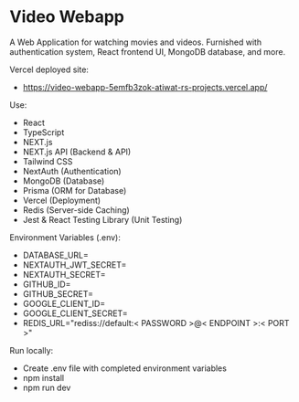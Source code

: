 # Video Webapp

A Web Application for watching movies and videos. Furnished with authentication system, React frontend UI, MongoDB database, and more.

Vercel deployed site:
- https://video-webapp-5emfb3zok-atiwat-rs-projects.vercel.app/


Use:
- React
- TypeScript
- NEXT.js
- NEXT.js API (Backend & API)
- Tailwind CSS
- NextAuth (Authentication)
- MongoDB (Database)
- Prisma (ORM for Database)
- Vercel (Deployment)
- Redis (Server-side Caching)
- Jest & React Testing Library (Unit Testing)

Environment Variables (.env):
- DATABASE_URL=
- NEXTAUTH_JWT_SECRET=
- NEXTAUTH_SECRET=
- GITHUB_ID=
- GITHUB_SECRET=
- GOOGLE_CLIENT_ID=
- GOOGLE_CLIENT_SECRET=
- REDIS_URL="rediss://default:< PASSWORD >@< ENDPOINT >:< PORT >"


Run locally:
- Create .env file with completed environment variables
- npm install
- npm run dev

